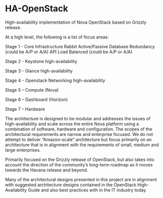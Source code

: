 HA-OpenStack
============

High-availability implementation of Nova OpenStack based on Grizzly release.

At a high level, the following is a list of focus areas:

Stage 1 - Core Infrastructure
          Rabbit Active/Passive
          Database Redundancy (could be A/P or A/A)
          API Load Balanced (could be A/P or A/A)
          
Stage 2 - Keystone high-availability

Stage 3 - Glance high-availability

Stage 4 - Openstack Networking high-availability

Stage 5 – Compute (Nova)

Stage 6 – Dashboard (Horizon)

Stage 7 – Hardware

The architecture is designed to be modular and addresses the issues of high-availability and scale across the entire Nova platform using a combination of software, hardware and configuration. The scopes of the architectural requirements are narrow and enterprise focused. We do not attempt to deliver “Amazon-scale” architecture but focus primarily on an architecture that is in alignment with the requirements of small, medium and large enterprises. 

Primarily focused on the Grizzly release of OpenStack, but also takes into account the direction of the community’s long-term roadmap as it moves towards the Havana release and beyond. 

Many of the architectural designs presented in this project are in alignment with suggested architecture designs contained in the OpenStack High-Availability Guide and also best practices with in the IT industry today.
